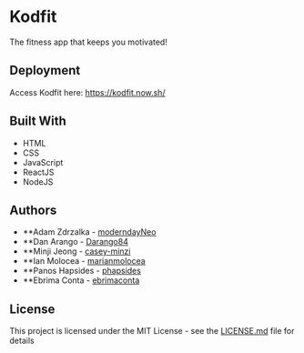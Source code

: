 # Kodfit

The fitness app that keeps you motivated!

## Deployment

Access Kodfit here: https://kodfit.now.sh/

## Built With

* HTML
* CSS
* JavaScript
* ReactJS
* NodeJS

## Authors

* **Adam Zdrzalka - [moderndayNeo](https://github.com/moderndayNeo)
* **Dan Arango - [Darango84](https://github.com/Darango84)
* **Minji Jeong - [casey-minzi](https://github.com/casey-minzi)
* **Ian Molocea - [marianmolocea](https://github.com/marianmolocea)
* **Panos Hapsides - [phapsides](https://github.com/phapsides)
* **Ebrima Conta - [ebrimaconta](https://github.com/ebrimaconta)

## License

This project is licensed under the MIT License - see the [LICENSE.md](LICENSE.md) file for details
